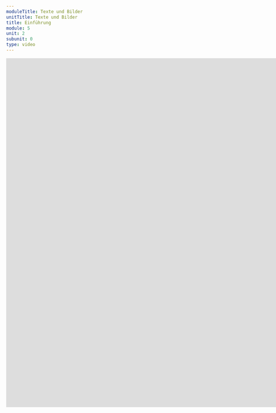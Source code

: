 ```yaml
---
moduleTitle: Texte und Bilder
unitTitle: Texte und Bilder
title: Einführung
module: 5
unit: 2
subunit: 0
type: video
---
```


<iframe width="1922" height="945" src="https://www.youtube.com/embed/CfYvbN2nKo4?autoplay=1" frameborder="0" allow="accelerometer; autoplay; encrypted-media; gyroscope; picture-in-picture" allowfullscreen></iframe>
